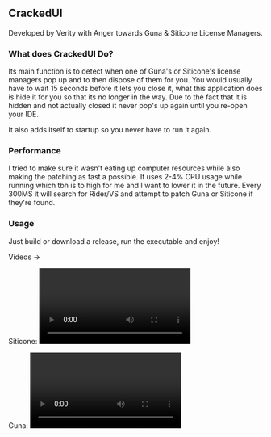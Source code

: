 ## CrackedUI
Developed by Verity with Anger towards Guna & Siticone License Managers.

### What does CrackedUI Do?

Its main function is to detect when one of Guna's or Siticone's license managers pop up and to then dispose of them for you.
You would usually have to wait 15 seconds before it lets you close it, what this application does is hide it for you so that its no longer in the way.
Due to the fact that it is hidden and not actually closed it never pop's up again until you re-open your IDE.

It also adds itself to startup so you never have to run it again.

### Performance

I tried to make sure it wasn't eating up computer resources while also making the patching as fast a possible.
It uses 2-4% CPU usage while running which tbh is to high for me and I want to lower it in the future.
Every 300MS it will search for Rider/VS and attempt to patch Guna or Siticone if they're found.

### Usage

Just build or download a release, run the executable and enjoy!

Videos ->

Siticone:
![Siticone Video](https://user-images.githubusercontent.com/83372423/157508087-f6624e18-2d5e-4e3c-ac8b-7ba631fd74bc.mp4)

Guna:
![Guna Video](https://user-images.githubusercontent.com/83372423/157508377-afdd1fe0-101f-4c3b-ba0e-bd35a0f66a5d.mp4)
